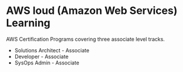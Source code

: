 # AWS loud (Amazon Web Services) Learning
AWS Certification Programs covering three associate level tracks.

- Solutions Architect - Associate
- Developer - Associate
- SysOps Admin - Associate


